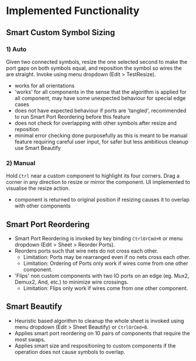 # Implemented Functionality

## Smart Custom Symbol Sizing
### 1) Auto

Given two connected symbols, resize the one selected second to make the port gaps on both symbols equal, and reposition the symbol so wires the are straight. Invoke using menu dropdown (Edit > TestResize). 

- works for all orientations
- 'works' for all components in the sense that the algorithm is applied for all component, may have some unexpected behaviour for special edge cases
- does not have expected behaviour if ports are 'tangled', recommended to run Smart Port Reordering before this feature
- does not check for overlapping with other symbols after resize and reposition
- minimal error checking done purposefully as this is meant to be manual feature requiring careful user input, for safer but less ambitious cleanup use Smart Beautify

### 2) Manual

Hold `Ctrl` near a custom component to highlight its four corners. Drag a corner in any direction to resize or mirror the component. UI implemented to visualise the resize action.

- component is returned to original position if resizing causes it to overlap with other components

## Smart Port Reordering
- Smart Port Reordering is invoked by key binding `CtrlOrCmd+R` or menu dropdown (Edit > Sheet > Reorder Ports).
- Reorders ports such that wire nets do not cross each other. 
    - Limitation: Ports may be rearranged even if no nets cross each other.
    - Limitation: Ordering of Ports only work if wires come from one other component.
- 'Flips' non custom components with two IO ports on an edge (eg. Mux2, Demux2, And, etc.) to minimize wire crossings. 
    - Limitation: Flips only work if wires come from one other component.

## Smart Beautify
- Heuristic based algorithm to cleanup the whole sheet is invoked using menu dropdown (Edit > Sheet Beautify) or `CtrlOrCmd+B`.
- Applies smart port reordering on 10 pairs of components that require the most swaps.
- Applies smart size and respositioning to custom components if the operation does not cause symbols to overlap.
